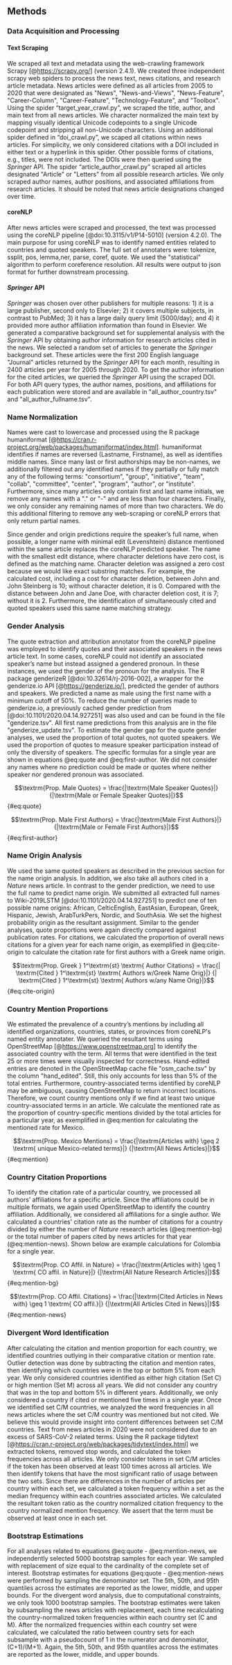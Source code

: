 ## Methods

### Data Acquisition and Processing

#### Text Scraping

We scraped all text and metadata using the web-crawling framework Scrapy [@https://scrapy.org/] (version 2.4.1).
We created three independent scrapy web spiders to process the news text, news citations, and research article metadata.
News articles were defined as all articles from 2005 to 2020 that were designated as "News", "News-and-Views", "News-Feature", "Career-Column", "Career-Feature", "Technology-Feature", and "Toolbox".
Using the spider “target_year_crawl.py”, we scraped the title, author, and main text from all news articles.
We character normalized the main text by mapping visually identical Unicode codepoints to a single Unicode codepoint and stripping all non-Unicode characters.
Using an additional spider defined in “doi_crawl.py”, we scaped all citations within news articles.
For simplicity, we only considered citations with a DOI included in either text or a hyperlink in this spider.
Other possible forms of citations, e.g., titles, were not included.
The DOIs were then queried using the _Springer_ API.
The spider “article_author_crawl.py” scraped all articles designated "Article" or "Letters" from all possible research articles.
We only scraped author names, author positions, and associated affiliations from research articles.
It should be noted that news article designations changed over time.

#### coreNLP

After news articles were scraped and processed, the text was processed using the coreNLP pipeline [@doi:10.3115/v1/P14-5010] (version 4.2.0).
The main purpose for using coreNLP was to identify named entities related to countries and quoted speakers.
The full set of annotaters were: tokenize, ssplit, pos, lemma,ner, parse, coref, quote.
We used the "statistical" algorithm to perform coreference resolution.
All results were output to json format for further downstream processing.


#### _Springer_ API

_Springer_ was chosen over other publishers for multiple reasons: 1) it is a large publisher, second only to Elsevier; 2) it covers multiple subjects, in contrast to PubMed; 3) it has a large daily query limit (5000/day); and 4) it provided more author affiliation information than found in Elsevier. 
We generated a comparative background set for supplemental analysis with the _Springer_ API by obtaining author information for research articles cited in the news.
We selected a random set of articles to generate the _Springer_ background set.
These articles were the first 200 English language "Journal" articles returned by the _Springer_ API for each month, resulting in 2400 articles per year for 2005 through 2020.
To get the author information for the cited articles, we queried the _Springer_ API using the scraped DOI.
For both API query types, the author names, positions, and affiliations for each publication were stored and are available in "all_author_country.tsv" and "all_author_fullname.tsv".
 
### Name Normalization
 
Names were cast to lowercase and processed using the R package humaniformat [@https://cran.r-project.org/web/packages/humaniformat/index.html].
humaniformat identifies if names are reversed (Lastname, Firstname), as well as identifies middle names.
Since many last or first authorships may be non-names, we additionally filtered out any identified names if they partially or fully match any of the following terms: "consortium", "group", "initiative", "team", "collab", "committee", "center", "program", "author", or "institute".
Furthermore, since many articles only contain first and last name initials, we remove any names with a  "." or "-" and are less than four characters.
Finally, we only consider any remaining names of more than two characters.
We do this additional filtering to remove any web-scraping or coreNLP errors that only return partial names.
 
Since gender and origin predictions require the speaker’s full name, when possible, a longer name with minimal edit (Levenshtein) distance mentioned within the same article replaces the coreNLP predicted speaker.
The name with the smallest edit distance, where character deletions have zero cost, is defined as the matching name.
Character deletion was assigned a zero cost because we would like exact substring matches.
For example, the calculated cost, including a cost for character deletion, between John and John Steinberg is 10; without character deletion, it is 0.
Compared with the distance between John and Jane Doe, with character deletion cost, it is 7; without it is 2.
Furthermore, the identification of simultaneously cited and quoted speakers used this same name matching strategy.
 

### Gender Analysis

The quote extraction and attribution annotator from the coreNLP pipeline was employed to identify quotes and their associated speakers in the news article text.
In some cases, coreNLP could not identify an associated speaker’s name but instead assigned a gendered pronoun.
In these instances, we used the gender of the pronoun for the analysis.
The R package genderizeR [@doi:10.32614/rj-2016-002], a wrapper for the genderize.io API [@https://genderize.io/], predicted the gender of authors and speakers.
We predicted a name as male using the first name with a minimum cutoff of 50%.
To reduce the number of queries made to genderize.io, a previously cached gender prediction from [@doi:10.1101/2020.04.14.927251] was also used and can be found in the file "genderize.tsv".
All first name predictions from this analysis are in the file "genderize_update.tsv".
To estimate the gender gap for the quote gender analyses, we used the proportion of total quotes, not quoted speakers.
We used the proportion of quotes to measure speaker participation instead of only the diversity of speakers.
The specific formulas for a single year are shown in equations @eq:quote and @eq:first-author.
We did not consider any names where no prediction could be made or quotes where neither speaker nor gendered pronoun was associated.

$$\textrm{Prop. Male Quotes} = \frac{|\textrm{Male Speaker Quotes}|} {|\textrm{Male or Female Speaker Quotes}|}$${#eq:quote}
 
$$\textrm{Prop. Male First Authors} = \frac{|\textrm{Male First Authors}|} {|\textrm{Male or Female First Authors}|}$${#eq:first-author}
 
### Name Origin Analysis

We used the same quoted speakers as described in the previous section for the name origin analysis.
In addition, we also take all authors cited in a _Nature_ news article.
In contrast to the gender prediction, we need to use the full name to predict name origin.
We submitted all extracted full names to Wiki-2019LSTM [@doi:10.1101/2020.04.14.927251] to predict one of ten possible name origins: African, CelticEnglish, EastAsian, European, Greek, Hispanic, Jewish, ArabTurkPers, Nordic, and SouthAsia.
We set the highest probability origin as the resultant assignment.
Similar to the gender analyses, quote proportions were again directly compared against publication rates.
For citations, we calculated the proportion of overall news citations for a given year for each name origin, as exemplified in @eq:cite-origin to calculate the citation rate for first authors with a Greek name origin.
 
$$\textrm{Prop. Greek } 1^\textrm{st} \textrm{ Author Citations} = \frac{| \textrm{Cited } 1^\textrm{st} \textrm{ Authors w/Greek Name Orig}|} {| \textrm{Cited } 1^\textrm{st} \textrm{ Authors w/any Name Orig}|}$${#eq:cite-origin}

### Country Mention Proportions

We estimated the prevalence of a country’s mentions by including all identified organizations, countries, states, or provinces from coreNLP's named entity annotater.
We queried the resultant terms using OpenStreetMap [@https://www.openstreetmap.org] to identify the associated country with the term.
All terms that were identified in the text 25 or more times were visually inspected for correctness.
Hand-edited entries are denoted in the OpenStreetMap cache file "osm_cache.tsv" by the column "hand_edited".
Still, this only accounts for less than 5% of the total entries.
Furthermore, country-associated terms identified by coreNLP may be ambiguous, causing OpenStreetMap to return incorrect locations.
Therefore, we count country mentions only if we find at least two unique country-associated terms in an article.
We calculate the mentioned rate as the proportion of country-specific mentions divided by the total articles for a particular year, as exemplified in @eq:mention for calculating the mentioned rate for Mexico.
 
$$\textrm{Prop. Mexico Mentions} = \frac{|\textrm{Articles with} \geq 2 \textrm{ unique Mexico-related terms}|} {|\textrm{All News Articles}|}$${#eq:mention}
 
### Country Citation Proportions

To identify the citation rate of a particular country, we processed all authors’ affiliations for a specific article.
Since the affiliations could be in multiple formats, we again used OpenStreetMap to identify the country affiliation.
Additionally, we considered all affiliations for a single author.
We calculated a countries' citation rate as the number of citations for a country divided by either the number of _Nature_ research articles (@eq:mention-bg) or the total number of papers cited by news articles for that year (@eq:mention-news).
Shown below are example calculations for Colombia for a single year.
 
$$\textrm{Prop. CO Affil. in Nature} = \frac{|\textrm{Articles with} \geq 1 \textrm{ CO affil. in Nature}|} {|\textrm{All Nature Research Articles}|}$${#eq:mention-bg}
 
$$\textrm{Prop. CO Affil. Citations} = \frac{|\textrm{Cited Articles in News with} \geq 1 \textrm{ CO affil.}|} {|\textrm{All Articles Cited in News}|}$${#eq:mention-news}
 
### Divergent Word Identification

After calculating the citation and mention proportion for each country, we identified countries outlying in their comparative citation or mention rate.
Outlier detection was done by subtracting the citation and mention rates, then identifying which countries were in the top or bottom 5% from each year.
We only considered countries identified as either high citation (Set C) or high mention (Set M) across all years.
We did not consider any country that was in the top and bottom 5% in different years.
Additionally, we only considered a country if cited or mentioned five times in a single year.
Once we identified set C/M countries, we analyzed the word frequencies in all news articles where the set C/M country was mentioned but not cited.
We believe this would provide insight into content differences between set C/M countries.
Text from news articles in 2020 were not considered due to an excess of SARS-CoV-2 related terms.
Using the R package tidytext [@https://cran.r-project.org/web/packages/tidytext/index.html] we extracted tokens, removed stop words, and calculated the token frequencies across all articles.
We only consider tokens in set C/M articles if the token has been observed at least 100 times across all articles.
We then identify tokens that have the most significant ratio of usage between the two sets.
Since there are differences in the number of articles per country within each set, we calculated a token frequency within a set as the median frequency within each countries associated articles.
We calculated the resultant token ratio as the country normalized citation frequency to the country normalized mention frequency.
We assert that the term must be observed at least once in each set.

### Bootstrap Estimations
 
For all analyses related to equations @eq:quote - @eq:mention-news, we independently selected 5000 bootstrap samples for each year.
We sampled with replacement of size equal to the cardinality of the complete set of interest.
Bootstrap estimates for equations @eq:quote - @eq:mention-news were performed by sampling the denominator set.
The 5th, 50th, and 95th quantiles across the estimates are reported as the lower, middle, and upper bounds.
For the divergent word analysis, due to computational constraints, we only took 1000 bootstrap samples.
The bootstrap estimates were taken by subsampling the news articles with replacement, each time recalculating the country-normalized token frequencies within each country set (C and M).
After the normalized frequencies within each country set were calculated, we calculated the ratio between country sets for each subsample with a pseudocount of 1 in the numerator and denominator, (C+1)/(M+1).
Again, the 5th, 50th, and 95th quantiles across the estimates are reported as the lower, middle, and upper bounds.
